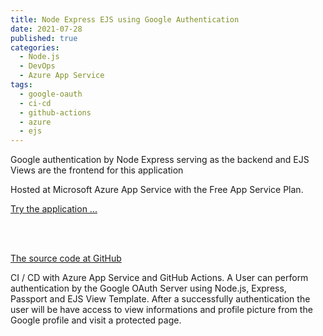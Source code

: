 ```yaml
---
title: Node Express EJS using Google Authentication
date: 2021-07-28
published: true
categories:
  - Node.js
  - DevOps
  - Azure App Service
tags:
  - google-oauth
  - ci-cd
  - github-actions
  - azure
  - ejs
---
```


Google authentication by Node Express serving as the backend and EJS Views are the frontend for this application

Hosted at Microsoft Azure App Service with the Free App Service Plan.

<a href="https://pso-express-auth-ejs-goog.azurewebsites.net" target="_blank" title="Authentication by Google and Node.js">Try the application ...</a>

<br /><br />

<a href="https://github.com/persteenolsen/express-oauth-ejs" target="_blank">The source code at GitHub</a>

CI / CD with Azure App Service and GitHub Actions. A User can perform authentication by the Google OAuth Server using Node.js, Express, Passport and EJS View Template. After a successfully authentication the user will be have access to view informations and profile picture from the Google profile and visit a protected page.




